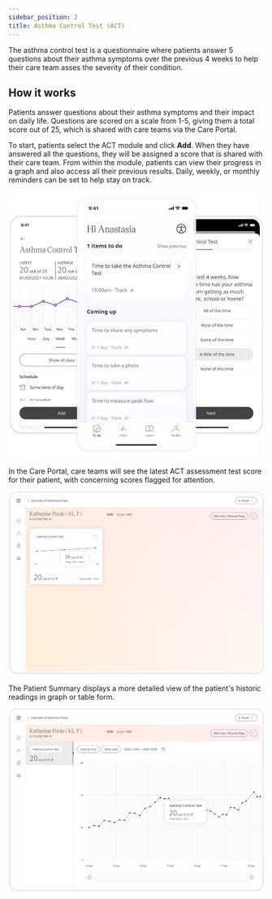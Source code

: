 ```yaml
---
sidebar_position: 2
title: Asthma Control Test (ACT)
---
```

The asthma control test is a questionnaire where patients answer 5 questions about their asthma symptoms over the previous 4 weeks to help their care team asses the severity of their condition.

## How it works

Patients answer questions about their asthma symptoms and their impact on daily life. Questions are scored on a scale from 1-5, giving them a total score out of 25, which is shared with care teams via the Care Portal.

To start, patients select the ACT module and click **Add**. When they have answered all the questions, they will be assigned a score that is shared with their care team. From within the module, patients can view their progress in a graph and also access all their previous results. Daily, weekly, or monthly reminders can be set to help stay on track.

![ACT](./assets/ACT01.png)

In the Care Portal, care teams will see the latest ACT assessment test score for their patient, with concerning scores flagged for attention.

![ACT](./assets/ACT02.png)

The Patient Summary displays a more detailed view of the patient's historic readings in graph or table form.

![ACT](./assets/ACT03.png)

